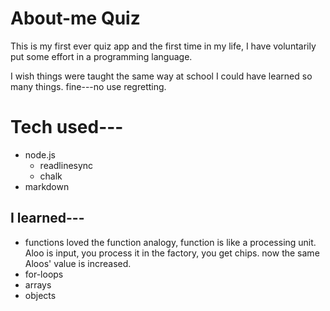 # About-me Quiz
 This is my first ever quiz app and 
 the first time in my life, I have voluntarily
 put some effort in a programming language.

 I wish things were taught the same way at school
 I could have learned so many things.
 fine---no use regretting.
# Tech used---
* node.js
   * readlinesync
    * chalk
* markdown
## I learned---
* functions
loved the function analogy,
function is like a processing unit.
Aloo is input, you process it in the factory,
you get chips.
now the same Aloos' value is increased.
* for-loops
* arrays
* objects
